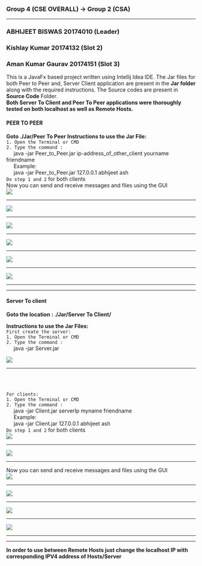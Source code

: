 ### Group 4 (CSE OVERALL) ->  Group 2 (CSA)
<hr>

### ABHIJEET BISWAS 20174010 (Leader)
### Kishlay Kumar   20174132 (Slot 2)
### Aman Kumar Gaurav 20174151 (Slot 3)

This is a JavaFx based project written using Intellij Idea IDE.
The Jar files for both Peer to Peer and, Server Client application are present in the **Jar folder**  along with the required instructions.
The Source codes are present in **Source Code** Folder.<br>
**Both Server To Client and Peer To Peer applications were thoroughly tested on both localhost as well as Remote Hosts.**


 #### PEER TO PEER
 **Goto ./Jar/Peer To Peer**
 **Instructions to use the Jar File:** <br>
 `1. Open the Terminal or CMD `<br>
 `2. Type the command :` <br>
 &nbsp;&nbsp;&nbsp;&nbsp;&nbsp;java -jar Peer_to_Peer.jar ip-address_of_other_client yourname friendname<br>
 &nbsp;&nbsp;&nbsp;&nbsp;&nbsp;Example:<br>
 &nbsp;&nbsp;&nbsp;&nbsp;&nbsp;java -jar Peer_to_Peer.jar 127.0.0.1 abhijeet ash<br>
 `Do step 1 and 2` for both clients<br>
 Now you can send and receive messages and files using the GUI<br>
 ![](./images/Peer_To_Peer/01.png)<hr>
 ![](./images/Peer_To_Peer/02.png)<hr>
 ![](./images/Peer_To_Peer/03.png)<hr>
 ![](./images/Peer_To_Peer/04.png)<hr>
 ![](./images/Peer_To_Peer/05.png)<hr>
 ![](./images/Peer_To_Peer/06.png)<hr>
 <hr>
 
#### Server To client
**Goto the location : ./Jar/Server To Client/** <br>

**Instructions to use the Jar Files:**<br>
`First create the server: `<br>
`1. Open the Terminal or CMD `<br>
`2. Type the command :` <br>
&nbsp;&nbsp;&nbsp;&nbsp;&nbsp;java -jar Server.jar<br>

![](./images/Server_To_Client/01.png)<hr><br><br>

`For clients: ` <br>
`1. Open the Terminal or CMD `<br>
`2. Type the command :` <br>
&nbsp;&nbsp;&nbsp;&nbsp;&nbsp;java -jar Client.jar serverIp myname friendname<br>
&nbsp;&nbsp;&nbsp;&nbsp;&nbsp;Example:<br>
&nbsp;&nbsp;&nbsp;&nbsp;&nbsp;java -jar Client.jar 127.0.0.1 abhijeet ash<br>
`Do step 1 and 2` for both clients<br>
![](./images/Server_To_Client/06.png)<hr>
![](./images/Server_To_Client/07.png)<hr>
Now you can send and receive messages and files using the GUI<br>
![](./images/Server_To_Client/02.png)<hr>
![](./images/Server_To_Client/03.png)<hr>
![](./images/Server_To_Client/04.png)<hr>
![](./images/Server_To_Client/05.png)<hr>
<hr>

**In order to use between Remote Hosts just change the localhost IP with corresponding IPV4 address of Hosts/Server**
